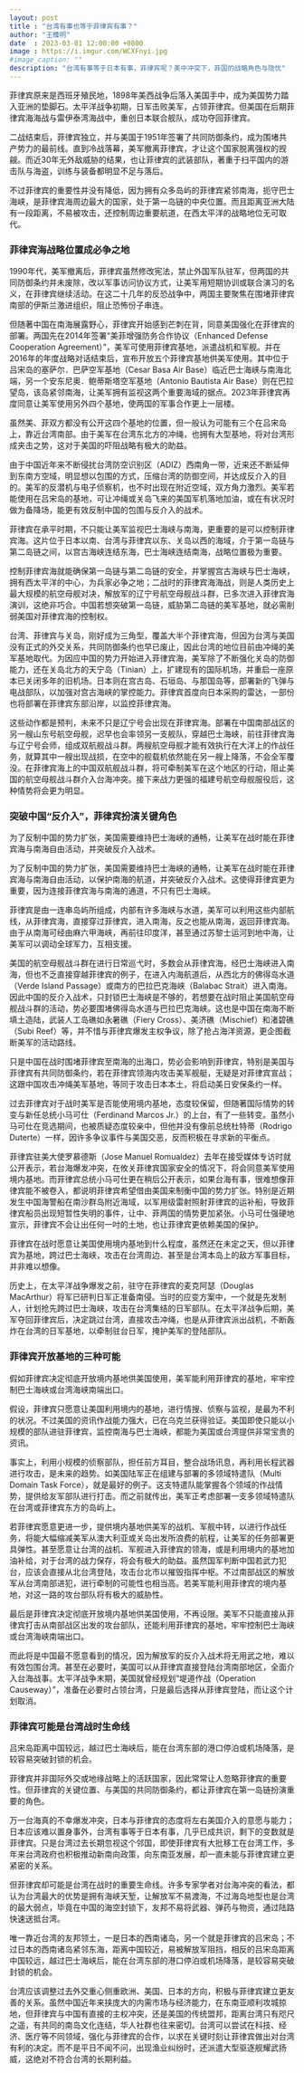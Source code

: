 ```yaml
---
layout: post
title : "台湾有事也等于菲律宾有事？"
author: "王臻明"
date  : 2023-03-01 12:00:00 +0800
image : https://i.imgur.com/WCXFnyi.jpg
#image_caption: ""
description: "台湾有事等于日本有事，菲律宾呢？美中冲突下，菲国的战略角色与隐忧"
---
```


菲律宾原来是西班牙殖民地，1898年美西战争后落入美国手中，成为美国势力踏入亚洲的垫脚石。太平洋战争初期，日军击败美军，占领菲律宾。但美国在后期菲律宾海海战与雷伊泰湾海战中，重创日本联合舰队，成功夺回菲律宾。

<!--more-->

二战结束后，菲律宾独立，并与美国于1951年签署了共同防御条约，成为围堵共产势力的最前线。直到冷战落幕，美军撤离菲律宾，才让这个国家脱离强权的觊觎。而近30年无外敌威胁的结果，也让菲律宾的武装部队，著重于扫平国内的游击队与海盗，训练与装备都明显不足与落后。

不过菲律宾的重要性并没有降低，因为拥有众多岛屿的菲律宾紧邻南海，扼守巴士海峡，是菲律宾海周边最大的国家，处于第一岛链的中央位置。而且距离亚洲大陆有一段距离，不易被攻击，还控制周边重要航道，在西太平洋的战略地位无可取代。


### 菲律宾海战略位置成必争之地

1990年代，美军撤离后，菲律宾虽然修改宪法，禁止外国军队驻军，但两国的共同防御条约并未废除，改以军事访问协议方式，让美军用短期协训或联合演习的名义，在菲律宾继续活动。在这二十几年的反恐战争中，两国主要聚焦在围堵菲律宾南部的伊斯兰激进组织，阻止恐怖份子串连。

但随著中国在南海展露野心，菲律宾开始感到芒刺在背，同意美国强化在菲律宾的部署。两国先在2014年签署“美菲增强防务合作协议（Enhanced Defense Cooperation Agreement）”，美军可使用菲律宾基地，派遣战机和军舰。并在2016年的年度战略对话结束后，宣布开放五个菲律宾基地供美军使用。其中位于吕宋岛的塞萨尔．巴萨空军基地（Cesar Basa Air Base）临近巴士海峡与南海北端，另一个安东尼奥．鲍蒂斯塔空军基地（Antonio Bautista Air Base）则在巴拉望岛，该岛紧邻南海，让美军拥有监视这两个重要海域的据点。2023年菲律宾再度同意让美军使用另外四个基地，使两国的军事合作更上一层楼。

虽然美、菲双方都没有公开这四个基地的位置，但一般认为可能有三个在吕宋岛上，靠近台湾南部。由于美军在台湾东北方的冲绳，也拥有大型基地，将对台湾形成夹击之势，这对于美国的吓阻战略有极大的助益。

由于中国近年来不断侵扰台湾防空识别区（ADIZ）西南角一带，近来还不断延伸到东南方空域，明显想以包围的方式，压缩台湾的防御空间，并达成反介入的目的。美军的反潜机与电子侦察机，也不时出现在附近空域，双方角力激烈。美军若能使用在吕宋岛的基地，可让冲绳或关岛飞来的美国军机落地加油，或在有状况时做为备降场，能更有效反制中国的包围与反介入的战术。

菲律宾在承平时期，不只能让美军监视巴士海峡与南海，更重要的是可以控制菲律宾海。这片位于日本以南、台湾与菲律宾以东、关岛以西的海域，介于第一岛链与第二岛链之间，以宫古海峡连结东海，巴士海峡连结南海，战略位置极为重要。

控制菲律宾海就能确保第一岛链与第二岛链的安全，并掌握宫古海峡与巴士海峡，拥有西太平洋的中心，为兵家必争之地；二战时的菲律宾海海战，则是人类历史上最大规模的航空母舰对决，解放军的辽宁号航空母舰战斗群，已多次进入菲律宾海演训，这绝非巧合。中国若想突破第一岛链，威胁第二岛链的美军基地，就必需削弱美国对菲律宾海的控制权。

台湾、菲律宾与关岛，刚好成为三角型，覆盖大半个菲律宾海，但因为台湾与美国没有正式的外交关系，共同防御条约也早已废止，因此台湾的地位目前由冲绳的美军基地取代。为因应中国的势力开始进入菲律宾海，美军除了不断强化关岛的防御能力，还在关岛北方的天宁岛（Tinian）上，扩建现有的国际机场，并重启一座原本已关闭多年的旧机场。日本则在宫古岛、石垣岛、与那国岛等，部署新的飞弹与电战部队，以加强对宫古海峡的掌控能力。菲律宾首度向日本采购的雷达，一部份也将部署在菲律宾东部沿岸，以监控菲律宾海。

这些动作都是预判，未来不只是辽宁号会出现在菲律宾海。部署在中国南部战区的另一艘山东号航空母舰，迟早也会率领另一支舰队，穿越巴士海峡，前往菲律宾海与辽宁号会师，组成双航舰战斗群。两艘航空母舰才能有效执行在大洋上的作战任务，就算其中一艘出现战损，在空中的舰载机依然能在另一艘上降落，不会全军覆没。在菲律宾海上的中国双航舰战斗群，将可牵制美军在这个地区的行动，阻止美国的航空母舰战斗群介入台海冲突。接下来战力更强的福建号航空母舰服役后，这种情势将会更为明显。


### 突破中国“反介入”，菲律宾扮演关键角色

为了反制中国的势力扩张，美国需要维持巴士海峡的通畅，让美军在战时能在菲律宾海与南海自由活动，并突破反介入战术。

为了反制中国的势力扩张，美国需要维持巴士海峡的通畅，让美军在战时能在菲律宾海与南海自由活动，以保护南海的航道，并突破反介入战术。这使得菲律宾更为重要，因为连接菲律宾海与南海的通道，不只有巴士海峡。

菲律宾是由一连串岛屿所组成，内部有许多海峡与水道，美军可以利用这些内部航线，从菲律宾海，直接穿过菲律宾，进入南海，反之也能从南海，返回菲律宾海。由于从南海可经由麻六甲海峡，再前往印度洋，甚至通过苏黎士运河到地中海，让美军可以调动全球军力，互相支援。

美国的航空母舰战斗群在进行日常巡弋时，多数会从菲律宾海，经巴士海峡进入南海，但也不乏直接穿越菲律宾的例子，在进入内海航道后，从西北方的佛得岛水道（Verde Island Passage）或南方的巴拉巴克海峡（Balabac Strait）进入南海。因此中国的反介入战术，只封锁巴士海峡是不够的，若想要在战时阻止美国航空母舰战斗群的活动，势必要围堵佛得岛水道与巴拉巴克海峡。这也是中国在南海不断填土造陆，武装人工岛礁如永暑礁（Fiery Cross）、美济礁（Mischief）和渚碧礁（Subi Reef）等，并不惜与菲律宾爆发主权争议，除了抢占海洋资源，更企图截断美军的活动路线。

只是中国在战时围堵菲律宾至南海的出海口，势必会影响到菲律宾，特别是美国与菲律宾有共同防御条约，若在菲律宾领海内攻击美军舰艇，无疑是对菲律宾宣战；这跟中国攻击冲绳美军基地，等同于攻击日本本土，将启动美日安保条约一样。

过去菲律宾对于战时美军是否能使用境内基地，态度较保留，但随著国际情势的转变与新任总统小马可仕（Ferdinand Marcos Jr.）的上台，有了一些转变。虽然小马可仕在竞选期间，也被质疑态度较亲中，但他并没有像前总统杜特蒂（Rodrigo Duterte）一样，因许多争议事件与美国交恶，反而积极在寻求新的平衡点。

菲律宾驻美大使罗慕德斯（Jose Manuel Romualdez）去年在接受媒体专访时就公开表示，若台海爆发冲突，在攸关菲律宾国家安全的情况下，将会同意美军使用境内基地。而菲律宾总统小马可仕更在稍后公开表示，如果台海有事，很难想像菲律宾能不被卷入，都说明菲律宾希望借由美国来制衡中国的势力扩张。特别是近期发生中国海警船在南沙群岛附近海域，以军用级雷射照射菲律宾的运补船，导致菲律宾船员出现短暂性失明的事件，让中、菲两国的情势更加紧张。小马可仕强硬地宣示，菲律宾不会让出任何一吋的土地，也让菲律宾更依赖美国的保护。

菲律宾在战时愿意让美国使用境内基地到什么程度，虽然还在未定之天，但以菲律宾为基地，跨过巴士海峡，攻击在台湾周边、甚至是台湾本岛上的敌方军事目标，并非难以想像。

历史上，在太平洋战争爆发之前，驻守在菲律宾的麦克阿瑟（Douglas MacArthur）将军已研判日军正准备南侵。当时的应变方案中，一个就是先发制人，计划抢先跨过巴士海峡，攻击在台湾集结的日军部队。在太平洋战争后期，美军夺回菲律宾后，决定跳过台湾，直接攻击冲绳，也是从菲律宾派出战机，不断轰炸在台湾的日军基地，以牵制驻台日军，掩护美军的登陆部队。


### 菲律宾开放基地的三种可能

假如菲律宾决定彻底开放境内基地供美国使用，美军能利用菲律宾的基地，牢牢控制巴士海峡或台湾海峡南端出口。

假设，菲律宾只愿意让美国利用境内的基地，进行情搜、侦察与监视，是最为不利的状况。不过美国的资讯作战能力强大，已在乌克兰获得验证。美国即使只能以小规模的部队进驻菲律宾，监控南海与巴士海峡，都能为美国或台湾提供非常宝贵的资讯。

事实上，利用小规模的侦察部队，担任前方耳目，整合战场讯息，再利用长程武器进行攻击，是未来的趋势。如美国陆军正在组建与部署的多领域特遣队（Multi Domain Task Force），就是最好的例子。这支特遣队能掌握各个领域的作战情势，提供给友军部队进行打击。而之前就传出，美军正考虑部署一支多领域特遣队在台湾或菲律宾东方的岛屿上。

若菲律宾愿意更进一步，提供境内基地供美军的战机、军舰中转，以进行作战任务，将能大幅缩减美军从澳大利亚或关岛出发所浪费的航程，让美军的任务部署更具弹性。甚至愿意让台湾的战机、军舰进入菲律宾的领海，或是利用境内的基地加油补给，对于台湾的战力保存，将会有极大的助益。虽然国军判断中国若武力犯台，应该会直接从北台湾登陆，攻击台北市以摧毁指挥中枢。不过南部战区的解放军从台湾南部进犯，进行牵制的可能性也相当高。若美军能利用菲律宾的境内基地，对这一路的攻台部队将有极大的威胁性。

最后是菲律宾决定彻底开放境内基地供美国使用，不再设限。美军不只能直接从菲律宾打击从南部战区出发的攻台部队，还能利用菲律宾的基地，牢牢控制巴士海峡或台湾海峡南端出口。

而此将是中国最不愿意看到的情况，因为解放军的反介入战术将无用武之地，难以有效包围台湾。甚至在必要时，美国可以从菲律宾直接登陆台湾南部地区，全面介入台海战事。太平洋战争末期，美国就曾经规划“堤道作战（Operation Causeway）”，准备在必要时占领台湾，只是最后选择从菲律宾登陆，而让这个计划取消。


### 菲律宾可能是台湾战时生命线

吕宋岛距离中国较远，越过巴士海峡后，能在台湾东部的港口停泊或机场降落，是较容易突破封锁的机会。

菲律宾并非国际外交或地缘战略上的活跃国家，因此常常让人忽略菲律宾的重要性。但菲律宾的关键位置、与美国的共同防御条约，都让菲律宾在第一岛链扮演重要的角色。

万一台海真的不幸爆发冲突，日本与菲律宾的态度将左右美国介入的意愿与能力；日本应该难以置身事外，台湾有事等于日本有事，几乎已成共识，剩下的变数就是菲律宾。只是台湾过去长期忽视这个邻国，即使菲律宾有大批移工在台湾工作，多年来台湾政府也积极推动新南向政策，向东南亚发展，却一直未能与菲律宾建立更紧密的关系。

但菲律宾却可能是台湾在战时的重要生命线。许多专家学者对台海冲突的看法，都认为台湾最大的优势是拥有海峡天堑，让解放军不易渡海，不过海岛地型也是台湾的最大弱点，毕竟在中国的海空封锁下，友邦不易将武器、弹药与物资，通过陆路快速送抵台湾。

唯一靠近台湾的友邦领土，一是日本的西南诸岛，另一个就是菲律宾的吕宋岛；不过日本的西南诸岛紧邻东海，距离中国较近，易被解放军阻挡，相反的吕宋岛距离中国较远，越过巴士海峡后，能在台湾东部的港口停泊或机场降落，是较容易突破封锁的机会。

台湾应该调整过去外交重心侧重欧洲、美国、日本的方向，积极与菲律宾建立更友善的关系。虽然中国近年来挟庞大的内需市场与经济能力，在东南亚顺利攻城掠地，但菲律宾与中国有直接的主权冲突，还是美国的传统盟邦，距离台湾只有咫尺之遥，有共同的南岛文化连结，华人社群也往来密切。台湾可以尝试在科技、经济、医疗等不同领域，强化与菲律宾的合作，以求在关键时刻让菲律宾做出对台湾有利的决定。而不是平日不闻不问，出现渔业纠纷时，还派遣大型驱逐舰耀武扬威，这绝对不符合台湾的长期利益。

<!--END-->